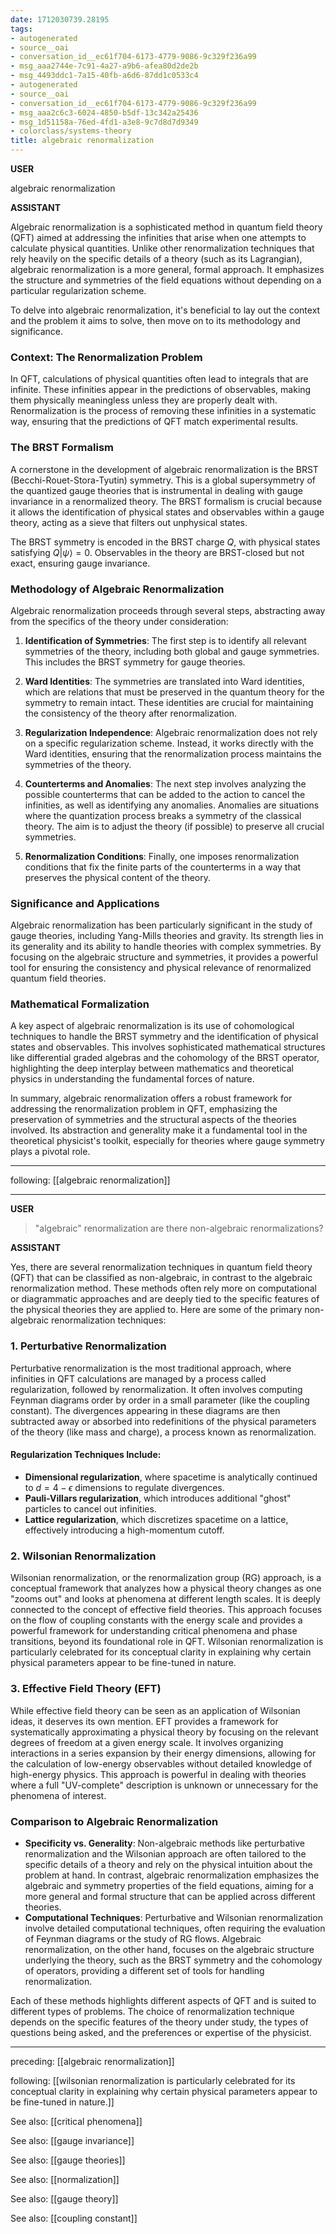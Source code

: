 ```yaml
---
date: 1712030739.28195
tags:
- autogenerated
- source__oai
- conversation_id__ec61f704-6173-4779-9086-9c329f236a99
- msg_aaa2744e-7c91-4a27-a9b6-afea80d2de2b
- msg_4493ddc1-7a15-40fb-a6d6-87dd1c0533c4
- autogenerated
- source__oai
- conversation_id__ec61f704-6173-4779-9086-9c329f236a99
- msg_aaa2c6c3-6024-4850-b5df-13c342a25436
- msg_1d51158a-76ed-4fd1-a3e8-9c7d8d7d9349
- colorclass/systems-theory
title: algebraic renormalization
---
```


**USER**

algebraic renormalization


**ASSISTANT**

Algebraic renormalization is a sophisticated method in quantum field theory (QFT) aimed at addressing the infinities that arise when one attempts to calculate physical quantities. Unlike other renormalization techniques that rely heavily on the specific details of a theory (such as its Lagrangian), algebraic renormalization is a more general, formal approach. It emphasizes the structure and symmetries of the field equations without depending on a particular regularization scheme.

To delve into algebraic renormalization, it's beneficial to lay out the context and the problem it aims to solve, then move on to its methodology and significance.

### Context: The Renormalization Problem

In QFT, calculations of physical quantities often lead to integrals that are infinite. These infinities appear in the predictions of observables, making them physically meaningless unless they are properly dealt with. Renormalization is the process of removing these infinities in a systematic way, ensuring that the predictions of QFT match experimental results.

### The BRST Formalism

A cornerstone in the development of algebraic renormalization is the BRST (Becchi-Rouet-Stora-Tyutin) symmetry. This is a global supersymmetry of the quantized gauge theories that is instrumental in dealing with gauge invariance in a renormalized theory. The BRST formalism is crucial because it allows the identification of physical states and observables within a gauge theory, acting as a sieve that filters out unphysical states.

The BRST symmetry is encoded in the BRST charge $Q$, with physical states satisfying $Q|\psi\rangle = 0$. Observables in the theory are BRST-closed but not exact, ensuring gauge invariance.

### Methodology of Algebraic Renormalization

Algebraic renormalization proceeds through several steps, abstracting away from the specifics of the theory under consideration:

1. **Identification of Symmetries**: The first step is to identify all relevant symmetries of the theory, including both global and gauge symmetries. This includes the BRST symmetry for gauge theories.

2. **Ward Identities**: The symmetries are translated into Ward identities, which are relations that must be preserved in the quantum theory for the symmetry to remain intact. These identities are crucial for maintaining the consistency of the theory after renormalization.

3. **Regularization Independence**: Algebraic renormalization does not rely on a specific regularization scheme. Instead, it works directly with the Ward identities, ensuring that the renormalization process maintains the symmetries of the theory.

4. **Counterterms and Anomalies**: The next step involves analyzing the possible counterterms that can be added to the action to cancel the infinities, as well as identifying any anomalies. Anomalies are situations where the quantization process breaks a symmetry of the classical theory. The aim is to adjust the theory (if possible) to preserve all crucial symmetries.

5. **Renormalization Conditions**: Finally, one imposes renormalization conditions that fix the finite parts of the counterterms in a way that preserves the physical content of the theory.

### Significance and Applications

Algebraic renormalization has been particularly significant in the study of gauge theories, including Yang-Mills theories and gravity. Its strength lies in its generality and its ability to handle theories with complex symmetries. By focusing on the algebraic structure and symmetries, it provides a powerful tool for ensuring the consistency and physical relevance of renormalized quantum field theories.

### Mathematical Formalization

A key aspect of algebraic renormalization is its use of cohomological techniques to handle the BRST symmetry and the identification of physical states and observables. This involves sophisticated mathematical structures like differential graded algebras and the cohomology of the BRST operator, highlighting the deep interplay between mathematics and theoretical physics in understanding the fundamental forces of nature.

In summary, algebraic renormalization offers a robust framework for addressing the renormalization problem in QFT, emphasizing the preservation of symmetries and the structural aspects of the theories involved. Its abstraction and generality make it a fundamental tool in the theoretical physicist's toolkit, especially for theories where gauge symmetry plays a pivotal role.


---


following: [[algebraic renormalization]]


---

**USER**

> "algebraic" renormalization
are there non-algebraic renormalizations?


**ASSISTANT**

Yes, there are several renormalization techniques in quantum field theory (QFT) that can be classified as non-algebraic, in contrast to the algebraic renormalization method. These methods often rely more on computational or diagrammatic approaches and are deeply tied to the specific features of the physical theories they are applied to. Here are some of the primary non-algebraic renormalization techniques:

### 1. Perturbative Renormalization

Perturbative renormalization is the most traditional approach, where infinities in QFT calculations are managed by a process called regularization, followed by renormalization. It often involves computing Feynman diagrams order by order in a small parameter (like the coupling constant). The divergences appearing in these diagrams are then subtracted away or absorbed into redefinitions of the physical parameters of the theory (like mass and charge), a process known as renormalization.

#### Regularization Techniques Include:

- **Dimensional regularization**, where spacetime is analytically continued to $d = 4 - \epsilon$ dimensions to regulate divergences.
- **Pauli-Villars regularization**, which introduces additional "ghost" particles to cancel out infinities.
- **Lattice regularization**, which discretizes spacetime on a lattice, effectively introducing a high-momentum cutoff.

### 2. Wilsonian Renormalization

Wilsonian renormalization, or the renormalization group (RG) approach, is a conceptual framework that analyzes how a physical theory changes as one "zooms out" and looks at phenomena at different length scales. It is deeply connected to the concept of effective field theories. This approach focuses on the flow of coupling constants with the energy scale and provides a powerful framework for understanding critical phenomena and phase transitions, beyond its foundational role in QFT. Wilsonian renormalization is particularly celebrated for its conceptual clarity in explaining why certain physical parameters appear to be fine-tuned in nature.

### 3. Effective Field Theory (EFT)

While effective field theory can be seen as an application of Wilsonian ideas, it deserves its own mention. EFT provides a framework for systematically approximating a physical theory by focusing on the relevant degrees of freedom at a given energy scale. It involves organizing interactions in a series expansion by their energy dimensions, allowing for the calculation of low-energy observables without detailed knowledge of high-energy physics. This approach is powerful in dealing with theories where a full "UV-complete" description is unknown or unnecessary for the phenomena of interest.

### Comparison to Algebraic Renormalization

- **Specificity vs. Generality**: Non-algebraic methods like perturbative renormalization and the Wilsonian approach are often tailored to the specific details of a theory and rely on the physical intuition about the problem at hand. In contrast, algebraic renormalization emphasizes the algebraic and symmetry properties of the field equations, aiming for a more general and formal structure that can be applied across different theories.
- **Computational Techniques**: Perturbative and Wilsonian renormalization involve detailed computational techniques, often requiring the evaluation of Feynman diagrams or the study of RG flows. Algebraic renormalization, on the other hand, focuses on the algebraic structure underlying the theory, such as the BRST symmetry and the cohomology of operators, providing a different set of tools for handling renormalization.

Each of these methods highlights different aspects of QFT and is suited to different types of problems. The choice of renormalization technique depends on the specific features of the theory under study, the types of questions being asked, and the preferences or expertise of the physicist.


---

preceding: [[algebraic renormalization]]  


following: [[wilsonian renormalization is particularly celebrated for its conceptual clarity in explaining why certain physical parameters appear to be fine-tuned in nature.]]

See also: [[critical phenomena]]


See also: [[gauge invariance]]


See also: [[gauge theories]]


See also: [[normalization]]


See also: [[gauge theory]]


See also: [[coupling constant]]